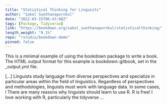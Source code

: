 ```yaml
---
title: "Statistical Thinking for Linguists"
author: "Sakol Suethanapornkul"
date: "2022-03-15T06:43:08Z"
tags: [Package, Tidyverse]
link: "https://bookdown.org/sakol_suethanapornkul/statisticalthinking/"
length_weight: "9.1%"
repo: "rstudio/bookdown-demo"
pinned: false
---
```


<p>This is a minimal example of using the bookdown package to write a book.
The HTML output format for this example is bookdown::gitbook,
set in the _output.yml file.</p> [...] Linguists study language from diverse perspectives and specialize in particular areas within the field of linguistics. Regardless of perspectives and methodologies, linguists must work with language data. In some cases, l There are many reasons why linguists should learn to use R. R is free! I love working with R, particularly the tidyverse ...
